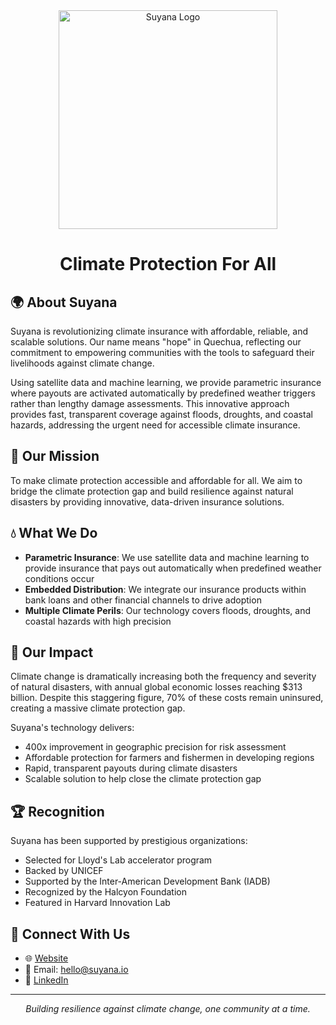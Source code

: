 <div align="center">
  <img src="https://www.suyana.io/assets/logo.png" alt="Suyana Logo" width="350"/>
  <h1>Climate Protection For All</h1>
</div>

## 🌍 About Suyana

Suyana is revolutionizing climate insurance with affordable, reliable, and scalable solutions. Our name means "hope" in Quechua, reflecting our commitment to empowering communities with the tools to safeguard their livelihoods against climate change.

Using satellite data and machine learning, we provide parametric insurance where payouts are activated automatically by predefined weather triggers rather than lengthy damage assessments. This innovative approach provides fast, transparent coverage against floods, droughts, and coastal hazards, addressing the urgent need for accessible climate insurance.

## 🌱 Our Mission

To make climate protection accessible and affordable for all. We aim to bridge the climate protection gap and build resilience against natural disasters by providing innovative, data-driven insurance solutions.

## 💧 What We Do

- **Parametric Insurance**: We use satellite data and machine learning to provide insurance that pays out automatically when predefined weather conditions occur
- **Embedded Distribution**: We integrate our insurance products within bank loans and other financial channels to drive adoption
- **Multiple Climate Perils**: Our technology covers floods, droughts, and coastal hazards with high precision

## 🚀 Our Impact

Climate change is dramatically increasing both the frequency and severity of natural disasters, with annual global economic losses reaching $313 billion. Despite this staggering figure, 70% of these costs remain uninsured, creating a massive climate protection gap.

Suyana's technology delivers:
- 400x improvement in geographic precision for risk assessment
- Affordable protection for farmers and fishermen in developing regions
- Rapid, transparent payouts during climate disasters
- Scalable solution to help close the climate protection gap

## 🏆 Recognition

Suyana has been supported by prestigious organizations:
- Selected for Lloyd's Lab accelerator program
- Backed by UNICEF
- Supported by the Inter-American Development Bank (IADB)
- Recognized by the Halcyon Foundation
- Featured in Harvard Innovation Lab

## 👥 Connect With Us

- 🌐 [Website](https://www.suyana.io)
- 📧 Email: hello@suyana.io
- 🔗 [LinkedIn](https://www.linkedin.com/company/suyana)

---

<div align="center">
  <i>Building resilience against climate change, one community at a time.</i>
</div>
